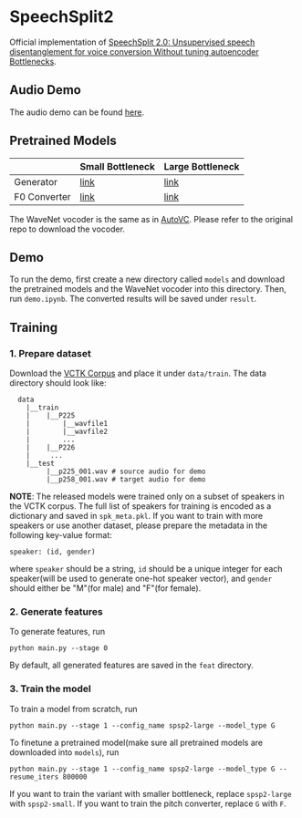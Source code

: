 # SpeechSplit2
Official implementation of [SpeechSplit 2.0: Unsupervised speech disentanglement for voice conversion Without tuning autoencoder Bottlenecks](https://arxiv.org/pdf/2203.14156.pdf).

## Audio Demo
The audio demo can be found [here](https://biggytruck.github.io/spsp2-demo/).

## Pretrained Models
| | Small Bottleneck | Large Bottleneck |
|----------------|----------------|----------------|
| Generator| [link](https://drive.google.com/uc?export=download&id=1_Eo6_XxcZpk4P0jzjudkgjTKeb3Y-wMu) | [link](https://drive.google.com/uc?export=download&id=1yTVy4BjonLdXW7kTxvEMfDf_RhuDCyBZ) |
| F0 Converter | [link](https://drive.google.com/uc?export=download&id=1MhWkz3UGeZSolKfw0FF0DqhHNN1e5C82) | [link](https://drive.google.com/uc?export=download&id=1th0OFjM1k7y3dtNcijhUy1teKY23bHL8) |

The WaveNet vocoder is the same as in [AutoVC](https://github.com/auspicious3000/autovc). Please refer to the original repo to download the vocoder.

## Demo

To run the demo, first create a new directory called `models` and download the pretrained models and the WaveNet vocoder into this directory. Then, run `demo.ipynb`. The converted results will be saved under `result`.

## Training

### 1. Prepare dataset
Download the [VCTK Corpus](https://datashare.ed.ac.uk/handle/10283/3443) and place it under `data/train`. The data directory should look like:
```
  data
    |__train
    |    |__P225
    |        |__wavfile1
    |        |__wavfile2
    |        ...
    |    |__P226
    |     ...
    |__test
         |__p225_001.wav # source audio for demo
         |__p258_001.wav # target audio for demo
```
**NOTE**: The released models were trained only on a subset of speakers in the VCTK corpus. The full list of speakers for training is encoded as a dictionary and saved in `spk_meta.pkl`. If you want to train with more speakers or use another dataset, please prepare the metadata in the following key-value format:
```
speaker: (id, gender)
```
where `speaker` should be a string, `id` should be a unique integer for each speaker(will be used to generate one-hot speaker vector), and `gender` should either be "M"(for male) and "F"(for female).

### 2. Generate features
To generate features, run
```
python main.py --stage 0
```
By default, all generated features are saved in the `feat` directory.

### 3. Train the model
To train a model from scratch, run
```
python main.py --stage 1 --config_name spsp2-large --model_type G
```
To finetune a pretrained model(make sure all pretrained models are downloaded into `models`), run
```
python main.py --stage 1 --config_name spsp2-large --model_type G --resume_iters 800000
```
If you want to train the variant with smaller bottleneck, replace `spsp2-large` with `spsp2-small`. If you want to train the pitch converter, replace `G` with `F`.
